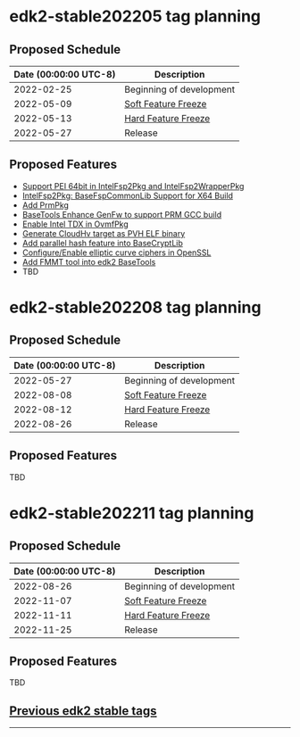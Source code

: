 # edk2-stable202205 tag planning

## Proposed Schedule

| Date (00:00:00 UTC-8)| Description                              |
| ---------------------| ---------------------------------------- |
| 2022-02-25           | Beginning of development                 |
| 2022-05-09           | [Soft Feature Freeze](SoftFeatureFreeze) |
| 2022-05-13           | [Hard Feature Freeze](HardFeatureFreeze) |
| 2022-05-27           | Release                                  |

## Proposed Features
* [Support PEI 64bit in IntelFsp2Pkg and IntelFsp2WrapperPkg](https://bugzilla.tianocore.org/show_bug.cgi?id=3893)
* [IntelFsp2Pkg: BaseFspCommonLib Support for X64 Build](https://bugzilla.tianocore.org/show_bug.cgi?id=3867)
* [Add PrmPkg](https://bugzilla.tianocore.org/show_bug.cgi?id=3812)
* [BaseTools Enhance GenFw to support PRM GCC build](https://bugzilla.tianocore.org/show_bug.cgi?id=3802)
* [Enable Intel TDX in OvmfPkg](https://bugzilla.tianocore.org/show_bug.cgi?id=3429)
* [Generate CloudHv target as PVH ELF binary](https://bugzilla.tianocore.org/show_bug.cgi?id=3848)
* [Add parallel hash feature into BaseCryptLib](https://bugzilla.tianocore.org/show_bug.cgi?id=3596)
* [Configure/Enable elliptic curve ciphers in OpenSSL](https://bugzilla.tianocore.org/show_bug.cgi?id=3679)
* [Add FMMT tool into edk2 BaseTools](https://bugzilla.tianocore.org/show_bug.cgi?id=1847)
* TBD

# edk2-stable202208 tag planning

## Proposed Schedule

| Date (00:00:00 UTC-8)| Description                              |
| ---------------------| ---------------------------------------- |
| 2022-05-27           | Beginning of development                 |
| 2022-08-08           | [Soft Feature Freeze](SoftFeatureFreeze) |
| 2022-08-12           | [Hard Feature Freeze](HardFeatureFreeze) |
| 2022-08-26           | Release                                  |

## Proposed Features
TBD

# edk2-stable202211 tag planning

## Proposed Schedule

| Date (00:00:00 UTC-8)| Description                              |
| ---------------------| ---------------------------------------- |
| 2022-08-26           | Beginning of development                 |
| 2022-11-07           | [Soft Feature Freeze](SoftFeatureFreeze) |
| 2022-11-11           | [Hard Feature Freeze](HardFeatureFreeze) |
| 2022-11-25           | Release                                  |

## Proposed Features
TBD

## [Previous edk2 stable tags](https://github.com/tianocore/edk2/tags)

---
